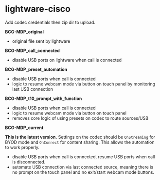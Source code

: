 # lightware-cisco

Add codec credentials then zip dir to upload.

**BCG-MDP_original**
- original file sent by lightware

**BCG-MDP_call_connected**
- disable USB ports on lightware when call is connected

**BCG-MDP_preset_automation**
- disable USB ports when call is connected
- logic to resume webcam mode via button on touch panel by monitoring last USB connection

**BCG-MDP_t10_prompt_with_function**
- disable USB ports when call is connected
- logic to resume webcam mode via button on touch panel
- removes core logic of using presets on codec to route sources/USB

**BCG-MDP_current**

**This is the latest version.** Settings on the codec should be `OnStreaming` for BYOD mode and `OnConnect` for content sharing.
This allows the automation to work properly.
- disable USB ports when call is connected, resume USB ports when call is disconnected.
- automate USB connection via last connected source, meaning there is no prompt on the touch panel and no exit/start webcam mode buttons.
